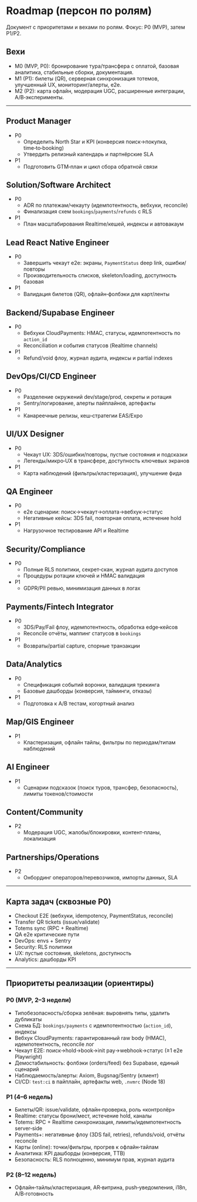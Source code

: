 # Roadmap (персон по ролям)

Документ с приоритетами и вехами по ролям. Фокус: P0 (MVP), затем P1/P2.

## Вехи
- M0 (MVP, P0): бронирование тура/трансфера с оплатой, базовая аналитика, стабильные сборки, документация.
- M1 (P1): билеты (QR), серверная синхронизация тотемов, улучшенный UX, мониторинг/алерты, e2e.
- M2 (P2): карта офлайн, модерация UGC, расширенные интеграции, A/B‑эксперименты.

---

## Product Manager
- P0
  - Определить North Star и KPI (конверсия поиск→покупка, time‑to‑booking)
  - Утвердить релизный календарь и партнёрские SLA
- P1
  - Подготовить GTM‑план и цикл сбора обратной связи

## Solution/Software Architect
- P0
  - ADR по платежам/чекауту (идемпотентность, вебхуки, reconcile)
  - Финализация схем `bookings`/`payments`/`refunds` с RLS
- P1
  - План масштабирования Realtime/кешей, индексы и автовакаум

## Lead React Native Engineer
- P0
  - Завершить чекаут e2e: экраны, `PaymentStatus` deep link, ошибки/повторы
  - Производительность списков, skeleton/loading, доступность базовая
- P1
  - Валидация билетов (QR), офлайн‑фолбэки для карт/ленты

## Backend/Supabase Engineer
- P0
  - Вебхуки CloudPayments: HMAC, статусы, идемпотентность по `action_id`
  - Reconciliation и события статусов (Realtime channels)
- P1
  - Refund/void флоу, журнал аудита, индексы и partial indexes

## DevOps/CI/CD Engineer
- P0
  - Разделение окружений dev/stage/prod, секреты и ротация
  - Sentry/логирование, алерты пайплайнов, артефакты
- P1
  - Канареечные релизы, кеш‑стратегии EAS/Expo

## UI/UX Designer
- P0
  - Чекаут UX: 3DS/ошибки/повторы, пустые состояния и подсказки
  - Легенды/микро‑UX в трансфере, доступность ключевых экранов
- P1
  - Карта наблюдений (фильтры/кластеризация), улучшение фида

## QA Engineer
- P0
  - e2e сценарии: поиск→чекаут→оплата→вебхук→статус
  - Негативные кейсы: 3DS fail, повторная оплата, истечение hold
- P1
  - Нагрузочное тестирование API и Realtime

## Security/Compliance
- P0
  - Полные RLS политики, секрет‑скан, журнал аудита доступов
  - Процедуры ротации ключей и HMAC валидация
- P1
  - GDPR/PII ревью, минимизация данных в логах

## Payments/Fintech Integrator
- P0
  - 3DS/Pay/Fail флоу, идемпотентность, обработка edge‑кейсов
  - Reconcile отчёты, маппинг статусов в `bookings`
- P1
  - Возвраты/partial capture, спорные транзакции

## Data/Analytics
- P0
  - Спецификация событий воронки, валидация трекинга
  - Базовые дашборды (конверсия, тайминги, отказы)
- P1
  - Подготовка к A/B тестам, когортный анализ

## Map/GIS Engineer
- P1
  - Кластеризация, офлайн тайлы, фильтры по периодам/типам наблюдений

## AI Engineer
- P1
  - Сценарии подсказок (поиск туров, трансфер, безопасность), лимиты токенов/стоимости

## Content/Community
- P2
  - Модерация UGC, жалобы/блокировки, контент‑планы, локализация

## Partnerships/Operations
- P2
  - Онбординг операторов/перевозчиков, импорты данных, SLA

---

## Карта задач (сквозные P0)
- Checkout E2E (вебхуки, idempotency, PaymentStatus, reconcile)
- Transfer QR tickets (issue/validate)
- Totems sync (RPC + Realtime)
- QA e2e критические пути
- DevOps: envs + Sentry
- Security: RLS политики
- UX: пустые состояния, skeletons, доступность
- Analytics: дашборды KPI

---

## Приоритеты реализации (ориентиры)

### P0 (MVP, 2–3 недели)
- Типобезопасность/сборка зелёная: выровнять типы, удалить дубликаты
- Схема БД: `bookings/payments` c идемпотентностью (`action_id`), индексы
- Вебхук CloudPayments: гарантированный raw body (HMAC), идемпотентность, reconcile лог
- Чекаут E2E: поиск→hold→book→init pay→webhook→статус (≥1 e2e Playwright)
- Демостабильность: фолбэки (orders/feed) без Supabase, единый сценарий
- Наблюдаемость/алерты: Axiom, Bugsnag/Sentry (клиент)
- CI/CD: `test:ci` в пайплайн, артефакты web, `.nvmrc` (Node 18)

### P1 (4–6 недель)
- Билеты/QR: issue/validate, офлайн‑проверка, роль «контролёр»
- Realtime: статусы брони/мест, истечение hold, каналы
- Totems: RPC + Realtime синхронизация, лимиты/идемпотентность server‑side
- Payments+: негативные флоу (3DS fail, retries), refunds/void, отчёты reconcile
- Карты (online): точки/фильтры, прогрев к офлайн‑тайлам
- Аналитика: KPI дашборды (конверсия, TTB)
- Безопасность: RLS полноценно, минимум прав, журнал аудита

### P2 (8–12 недель)
- Офлайн‑тайлы/кластеризация, AR‑витрина, push‑уведомления, i18n, A/B‑готовность